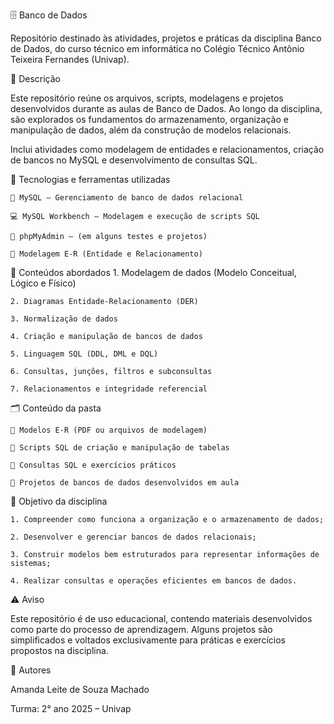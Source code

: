🗄️ Banco de Dados

Repositório destinado às atividades, projetos e práticas da disciplina Banco de Dados, do curso técnico em informática no Colégio Técnico Antônio Teixeira Fernandes (Univap).


📄 Descrição

Este repositório reúne os arquivos, scripts, modelagens e projetos desenvolvidos durante as aulas de Banco de Dados. Ao longo da disciplina, são explorados os fundamentos do armazenamento, organização e manipulação de dados, além da construção de modelos relacionais.

Inclui atividades como modelagem de entidades e relacionamentos, criação de bancos no MySQL e desenvolvimento de consultas SQL.


🧠 Tecnologias e ferramentas utilizadas

    🐬 MySQL – Gerenciamento de banco de dados relacional

    💻 MySQL Workbench – Modelagem e execução de scripts SQL

    🐘 phpMyAdmin – (em alguns testes e projetos)

    📄 Modelagem E-R (Entidade e Relacionamento)


🔑 Conteúdos abordados
    1. Modelagem de dados (Modelo Conceitual, Lógico e Físico)

    2. Diagramas Entidade-Relacionamento (DER)

    3. Normalização de dados

    4. Criação e manipulação de bancos de dados

    5. Linguagem SQL (DDL, DML e DQL)

    6. Consultas, junções, filtros e subconsultas

    7. Relacionamentos e integridade referencial


🗂️ Conteúdo da pasta

    📑 Modelos E-R (PDF ou arquivos de modelagem)

    📜 Scripts SQL de criação e manipulação de tabelas

    📝 Consultas SQL e exercícios práticos

    🔧 Projetos de bancos de dados desenvolvidos em aula


🚀 Objetivo da disciplina

    1. Compreender como funciona a organização e o armazenamento de dados;

    2. Desenvolver e gerenciar bancos de dados relacionais;

    3. Construir modelos bem estruturados para representar informações de sistemas;

    4. Realizar consultas e operações eficientes em bancos de dados.


⚠️ Aviso

Este repositório é de uso educacional, contendo materiais desenvolvidos como parte do processo de aprendizagem. Alguns projetos são simplificados e voltados exclusivamente para práticas e exercícios propostos na disciplina.


👥 Autores

Amanda Leite de Souza Machado

Turma: 2° ano 2025 – Univap
